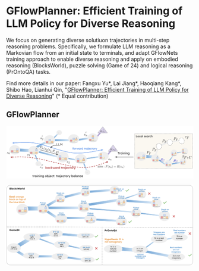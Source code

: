 # GFlowPlanner: Efficient Training of LLM Policy for Diverse Reasoning

We focus on generating diverse solutiuon trajectories in multi-step reasoning problems. Specifically, we formulate LLM reasoning as a Markovian flow from an initial state to terminals, and adapt GFlowNets training approach to enable diverse reasoning and apply on embodied reasoning (BlocksWorld), puzzle solving (Game of 24) and logical reasoning (PrOntoQA) tasks. 

Find more details in our paper:
Fangxu Yu*, Lai Jiang*, Haoqiang Kang*, Shibo Hao, Lianhui Qin, "[GFlowPlanner: Efficient Training of LLM Policy for Diverse Reasoning]()" (* Equal contribution)

## GFlowPlanner

![plot](./images/main_arch.png)

![plot](./images/task_overview.png)
